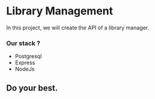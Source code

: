 # Library Management

In this project, we will create the API of a library manager.

### Our stack ?

- Postgresql
- Express
- NodeJs

## Do your best.